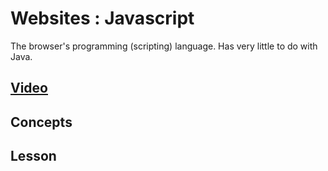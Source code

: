 # Websites : Javascript
The browser's programming (scripting) language. Has very little to do with Java.

## [Video]()

## Concepts

## Lesson

